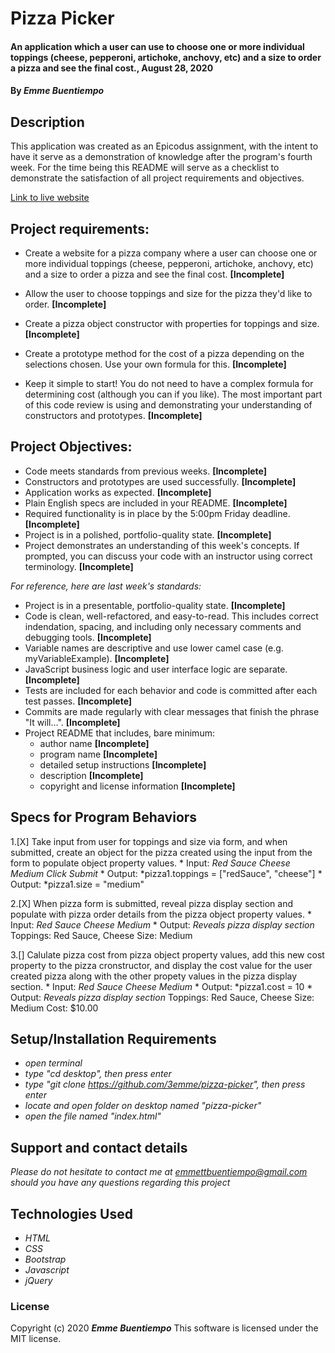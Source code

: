 # __Pizza Picker__

#### __An application which a user can use to choose one or more individual toppings (cheese, pepperoni, artichoke, anchovy, etc) and a size to order a pizza and see the final cost., August 28, 2020__

#### By _**Emme Buentiempo**_

## Description

This application was created as an Epicodus assignment, with the intent to have it serve as a demonstration of knowledge after the program's fourth week. For the time being this README will serve as a checklist to demonstrate the satisfaction of all project requirements and objectives. 

[Link to live website](http://3emme.github.io/pizza-picker/)

## Project requirements:

  * Create a website for a pizza company where a user can choose one or more individual toppings (cheese, pepperoni, artichoke, anchovy, etc) and a size to order a pizza and see the final cost. **[Incomplete]**

  * Allow the user to choose toppings and size for the pizza they'd like to order. **[Incomplete]**
  * Create a pizza object constructor with properties for toppings and size. **[Incomplete]**
  * Create a prototype method for the cost of a pizza depending on the selections chosen. Use your own formula for this. **[Incomplete]**
  * Keep it simple to start! You do not need to have a complex formula for determining cost (although you can if you like). The most important part of this code review is using and demonstrating your understanding of constructors and prototypes. **[Incomplete]**

## Project Objectives:

  * Code meets standards from previous weeks. **[Incomplete]**
  * Constructors and prototypes are used successfully. **[Incomplete]**
  * Application works as expected. **[Incomplete]**
  * Plain English specs are included in your README. **[Incomplete]**
  * Required functionality is in place by the 5:00pm Friday deadline. **[Incomplete]**
  * Project is in a polished, portfolio-quality state. **[Incomplete]**
  * Project demonstrates an understanding of this week's concepts. If prompted, you can discuss your code with an instructor using correct terminology. **[Incomplete]**

  _For reference, here are last week's standards:_

  * Project is in a presentable, portfolio-quality state. **[Incomplete]**
  * Code is clean, well-refactored, and easy-to-read. This includes correct indendation, spacing, and including only necessary comments and debugging tools. **[Incomplete]**
  * Variable names are descriptive and use lower camel case (e.g. myVariableExample). **[Incomplete]**
  * JavaScript business logic and user interface logic are separate. **[Incomplete]**
  * Tests are included for each behavior and code is committed after each test passes. **[Incomplete]**
  * Commits are made regularly with clear messages that finish the phrase "It will…". **[Incomplete]**
  * Project README that includes, bare minimum:
    * author name **[Incomplete]**
    * program name **[Incomplete]**
    * detailed setup instructions **[Incomplete]**
    * description **[Incomplete]**
    * copyright and license information **[Incomplete]**

## Specs for Program Behaviors

  1.[X] Take input from user for toppings and size via form, and when submitted, create an object for the pizza created using the input from the form to populate object property values.
    * Input: *Red Sauce* *Cheese* *Medium* *Click Submit*
    * Output: *pizza1.toppings = ["redSauce", "cheese"]
    * Output: *pizza1.size = "medium"

  2.[X] When pizza form is submitted, reveal pizza display section and populate with pizza order details from the pizza object property values.
    * Input: *Red Sauce* *Cheese* *Medium*
    * Output: 
      *Reveals pizza display section* 
      Toppings: Red Sauce, Cheese 
      Size: Medium 

  3.[] Calulate pizza cost from pizza object property values, add this new cost property to the pizza cronstructor, and display the cost value for the user created pizza along with the other propety values in the pizza display section.
    * Input: *Red Sauce* *Cheese* *Medium*
    * Output: *pizza1.cost = 10
    * Output:
      *Reveals pizza display section* 
      Toppings: Red Sauce, Cheese 
      Size: Medium
      Cost: $10.00

## Setup/Installation Requirements

* _open terminal_
* _type "cd desktop", then press enter_
* _type "git clone https://github.com/3emme/pizza-picker", then press enter_
* _locate and open folder on desktop named "pizza-picker"_
* _open the file named "index.html"_

## Support and contact details

_Please do not hesitate to contact me at emmettbuentiempo@gmail.com should you have any questions regarding this project_

## Technologies Used

* _HTML_
* _CSS_
* _Bootstrap_
* _Javascript_
* _jQuery_

### License

Copyright (c) 2020 **_Emme Buentiempo_**
This software is licensed under the MIT license.